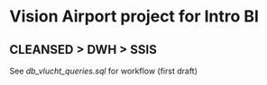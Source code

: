 # Vision Airport project for Intro BI

## CLEANSED > DWH > SSIS
See *db_vlucht_queries.sql* for workflow (first draft)